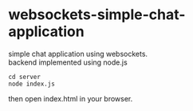 # websockets-simple-chat-application
simple chat application using websockets. <br/>
backend implemented using node.js 
```
cd server
node index.js
```
then open index.html in your browser.